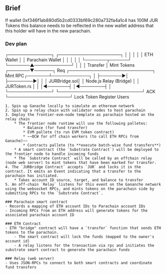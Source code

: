 

## Brief
If wallet 0xf346f1ab880d5b2cd0333bf69c280a732fa4a1c4 has 100M JUR Tokens this balance needs to be reflected in the new wallet address that this holder will have in the new parachain.

### Dev plan

 ┌──────────────┐                                              ┌────────────────────┐
 │              │                                              │                    │
 │  ETH Wallet  │                                              │ Parachain Wallet   │
 │              │                                              │                    │
 └───────┬──────┘                                              └───────▲────────────┘
         │                                                             │
         │      Transfer                                               │   Mint Tokens
 ┌───────▼──────┐ Req    ┌───────────────────────────┐ Mint RPC┌───────┴────────────┐
 │              ├───────►│                           ├────────►│                    │
 │ JURBridge.sol│        │    Node.js Relay (Bridge) │         │  JURToken.rs       │
 │              │◄───────┤                           │◄────────┤                    │
 └──────────────┘        └───────────────────────────┘ ACK     └────────────────────┘
  Lock Token                    Register  Users

```
1. Spin up Ganache locally to simulate an ethereum network
2. Spin up a relay chain with validator nodes to host parachain
3. Deploy the frontier-evm-node template as parachain hosted on the relay chain
    * The frontier node runtime will use the following palletes:
        * Balance (for fund transfer)
        * EVM pallete (to run EVM token contract)
        * ~~OCW for off chain workers (to call ETH RPCs from Ganache)~~
        * Contracts pallete (to **execute batch-wise fund transfers**)
    * A smart contract (the `Substrate Contract`) will be deployed to the frontier node to handle incoming funds
    * The `Substrate Contract` will be called by an offchain relay (node web server) to mint tokens that have been marked for transfer.
4. The `JURBridge Contract` accepts `JUR` and locks it in the contract. It emits an Event indicating that a transfer to the parachain has initiated.
    * Takes account ID source, target, and balance to transfer
5. An off-chain `Relay` listens for this event on the Gananche network using the websocket RPCs, and mints tokens on the parachain side by submitting RPCs to the `Substrate Contract`.

### Parachain smart contract
- Records a mapping of ETH account IDs to Parachain account IDs
- Incoming RPCs from an ETH address will generate tokens for the associated parachain account ID

### ETH Contract
- ETH "bridge" contract will have a `transfer` function that sends ETH tokens to the parachain.
    - The smart contract will lock the funds (mapped to the owner's account id)
    - A relay listens for the transaction via rpc and initiates the substrate smart contract to generate the parachain funds

### Relay (web server)
- Uses JSON-RPCs to connect to both smart contracts and coordinate fund transfers 
